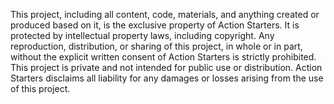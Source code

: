 This project, including all content, code, materials, and anything created or produced based on it, is the exclusive property of Action Starters. It is protected by intellectual property laws, including copyright. Any reproduction, distribution, or sharing of this project, in whole or in part, without the explicit written consent of Action Starters is strictly prohibited. This project is private and not intended for public use or distribution. Action Starters disclaims all liability for any damages or losses arising from the use of this project.

